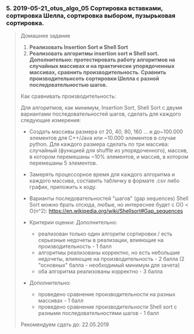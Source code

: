 ### 5. 2019-05-21_otus_algo_05 Сортировка вставками, сортировка Шелла, сортировка выбором, пузырьковая сортировка.

> Домашнее задание
>
> 1. **Реализовать Insertion Sort и Shell Sort**
> 2. **Реализовать алгоритмы insertion sort и Shell sort. Дополнительно: протестировать работу алгоритмов на случайных массивах и на практически упорядоченных массивах, сравнить производительность. Сравнить производительнсоть сортировки Шелла c разной последовательностью шагов.**
>
>Как сравнивать производительность:
>
> Для алгоритмов, как минимум, Insertion Sort, Shell Sort с двумя вариантами последовательностей шагов, сделать для каждого следующие измерения:
>
> - Создать массивы размера от 20, 40, 80, 160 ... и до~100.000 элементов для C++/Java или ~10.000 элементов в случае python. Для каждого размера сделать по три массива: случайный (функцией для shuffle из упорядоченного), массив, в котором перемешаны ~10% элементов, и массив, в котором перемешаны 5 элементов.
> - Замерять процессорное время для каждого алгоритма и каждого массива, составить табличку в формате .csv либо график, приложить к коду.
> - Варианты последовательностей "шагов" (gap sequences) Shell Sort можно брать отсюда, любые, но интереснее будет с O() < O(n^2): https://en.wikipedia.org/wiki/Shellsort#Gap_sequences
> - Критерии оценки: Дополнительно:
>    - реализован только один алгоритм сортировки / есть серьезные недочеты в реализации, влияющие на производительность - 1 балл
>    - алгоритмы реализованы корректно, но есть небольшие недочеты, влияющие на производительность - 2 балла (2 "основных" балла - необходимый минимум для зачета)
>    - оба алгоритма реализованы корректно - 3 балла
>
> - Дополнительно:
>   - проведено сравнение производительности на разных массивах - 1 балл
>   - проведено сравнение производительности Shell sort с разными последовательностями шагов - 1 балл
>
> Рекомендуем сдать до: 22.05.2019